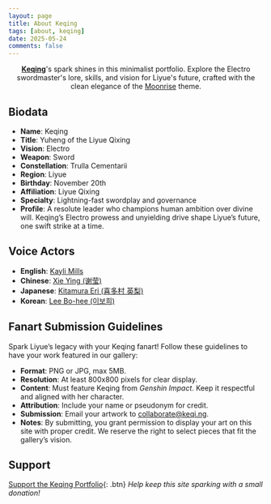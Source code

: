 ```yaml
---
layout: page
title: About Keqing
tags: [about, keqing]
date: 2025-05-24
comments: false
---
```


<center><a href="http://keqi.ng"><b>Keqing</b></a>'s spark shines in this minimalist portfolio. Explore the Electro swordmaster's lore, skills, and vision for Liyue's future, crafted with the clean elegance of the <a href="http://TolgaTatli.github.io/Moonrise">Moonrise</a> theme.</center>

## Biodata

- **Name**: Keqing  
- **Title**: Yuheng of the Liyue Qixing  
- **Vision**: Electro  
- **Weapon**: Sword  
- **Constellation**: Trulla Cementarii  
- **Region**: Liyue  
- **Birthday**: November 20th  
- **Affiliation**: Liyue Qixing  
- **Specialty**: Lightning-fast swordplay and governance  
- **Profile**: A resolute leader who champions human ambition over divine will. Keqing’s Electro prowess and unyielding drive shape Liyue’s future, one swift strike at a time.

## Voice Actors

- **English**: <a href="https://www.imdb.com/find?q=nm7607995" target="_blank" rel="noopener noreferrer">Kayli Mills</a>  
- **Chinese**: <a href="https://zh.moegirl.org.cn/%E8%B0%A2%E8%8E%B9" target="_blank" rel="noopener noreferrer">Xie Ying (谢莹)</a>  
- **Japanese**: <a href="https://en.wikipedia.org/wiki/Eri_Kitamura" target="_blank" rel="noopener noreferrer">Kitamura Eri (喜多村 英梨)</a>  
- **Korean**: <a href="https://en.wikipedia.org/wiki/ko:%EC%9D%B4%EB%B3%B4%ED%9D%AC_(%EC%84%B1%EC%9A%B0)" target="_blank" rel="noopener noreferrer">Lee Bo-hee (이보희)</a>

## Fanart Submission Guidelines

Spark Liyue’s legacy with your Keqing fanart! Follow these guidelines to have your work featured in our gallery:

- **Format**: PNG or JPG, max 5MB.
- **Resolution**: At least 800x800 pixels for clear display.
- **Content**: Must feature Keqing from *Genshin Impact*. Keep it respectful and aligned with her character.
- **Attribution**: Include your name or pseudonym for credit.
- **Submission**: Email your artwork to <a href="mailto:collaborate@keqi.ng" target="_blank" rel="noopener noreferrer">collaborate@keqi.ng</a>.
- **Notes**: By submitting, you grant permission to display your art on this site with proper credit. We reserve the right to select pieces that fit the gallery’s vision.

## Support

[Support the Keqing Portfolio](#){: .btn}
*Help keep this site sparking with a small donation!*